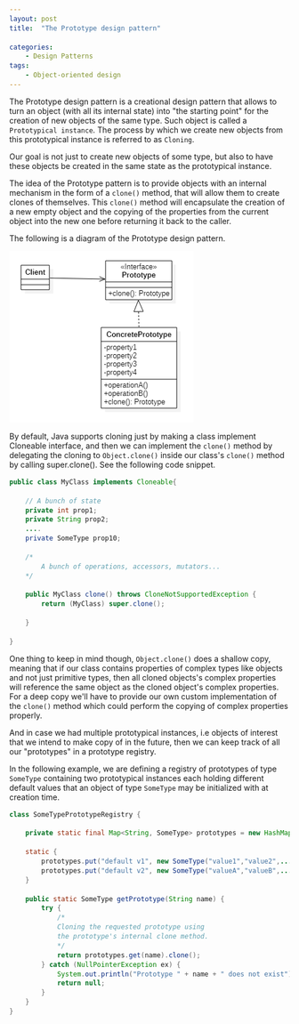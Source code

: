 ```yaml
---
layout: post
title:  "The Prototype design pattern"

categories: 
    - Design Patterns
tags:
    - Object-oriented design
---
```


The Prototype design pattern is a creational design pattern that allows to turn an object (with all its internal state) into "the starting point" for the creation of new objects of the same type. Such object is called a `Prototypical instance`. The process by which we create new objects from this prototypical instance is referred to as `Cloning`.

Our goal is not just to create new objects of some type, but also to have these objects be created in the same state as the prototypical instance. 

The idea of the Prototype pattern is to provide objects with an internal mechanism in the form of a `clone()` method, that will allow them to create clones of themselves. This `clone()` method will encapsulate the creation of a new empty object and the copying of the properties from the current object into the new one before returning it back to the caller.

The following is a diagram of the Prototype design pattern.

![Prototype Design Diagram](/images/blog/design-patterns-prototype/design_patterns_prototype_diagram_1.png)

By default, Java supports cloning just by making a class implement Cloneable interface, and then we can implement the `clone()` method by delegating the cloning to `Object.clone()` inside our class's `clone()` method by calling super.clone(). See the following code snippet.

```java
public class MyClass implements Cloneable{
	
	// A bunch of state
    private int prop1;
    private String prop2;
    ....
    private SomeType prop10;

    /*
        A bunch of operations, accessors, mutators...
    */

	public MyClass clone() throws CloneNotSupportedException {
		return (MyClass) super.clone();
	
	}

}
```

One thing to keep in mind though, `Object.clone()` does a shallow copy, meaning that if our class contains properties of complex types like objects and not just primitive types, then all cloned objects's complex properties will reference the same object as the cloned object's complex properties. For a deep copy we'll have to provide our own custom implementation of the `clone()` method which could perform the copying of complex properties properly.

And in case we had multiple prototypical instances, i.e objects of interest that we intend to make copy of in the future, then we can keep track of all our "prototypes" in a prototype registry. 

In the following example, we are defining a registry of prototypes of type `SomeType` containing two prototypical instances each holding different default values that an object of type `SomeType` may be initialized with at creation time.

```java
class SomeTypePrototypeRegistry {

    private static final Map<String, SomeType> prototypes = new HashMap<>();

    static {
        prototypes.put("default v1", new SomeType("value1","value2",...));
        prototypes.put("default v2", new SomeType("valueA","valueB",...));
    }

    public static SomeType getPrototype(String name) {
        try {
            /*
            Cloning the requested prototype using 
            the prototype's internal clone method.
            */
            return prototypes.get(name).clone();
        } catch (NullPointerException ex) {
            System.out.println("Prototype " + name + " does not exist");
            return null;
        }
    }
}
```